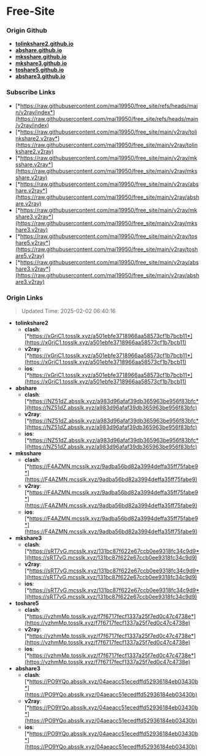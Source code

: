 # Free-Site

### Origin Github

- [**tolinkshare2.github.io**](https://github.com/tolinkshare2/tolinkshare2.github.io)
- [**abshare.github.io**](https://github.com/abshare/abshare.github.io)
- [**mksshare.github.io**](https://github.com/mksshare/mksshare.github.io)
- [**mkshare3.github.io**](https://github.com/mkshare3/mkshare3.github.io)
- [**toshare5.github.io**](https://github.com/toshare5/toshare5.github.io)
- [**abshare3.github.io**](https://github.com/abshare3/abshare3.github.io)

### Subscribe Links

- [*https://raw.githubusercontent.com/mai19950/free_site/refs/heads/main/v2ray/index*](https://raw.githubusercontent.com/mai19950/free_site/refs/heads/main/v2ray/index)
- [*https://raw.githubusercontent.com/mai19950/free_site/main/v2ray/tolinkshare2.v2ray*](https://raw.githubusercontent.com/mai19950/free_site/main/v2ray/tolinkshare2.v2ray)
- [*https://raw.githubusercontent.com/mai19950/free_site/main/v2ray/mksshare.v2ray*](https://raw.githubusercontent.com/mai19950/free_site/main/v2ray/mksshare.v2ray)
- [*https://raw.githubusercontent.com/mai19950/free_site/main/v2ray/abshare.v2ray*](https://raw.githubusercontent.com/mai19950/free_site/main/v2ray/abshare.v2ray)
- [*https://raw.githubusercontent.com/mai19950/free_site/main/v2ray/mkshare3.v2ray*](https://raw.githubusercontent.com/mai19950/free_site/main/v2ray/mkshare3.v2ray)
- [*https://raw.githubusercontent.com/mai19950/free_site/main/v2ray/toshare5.v2ray*](https://raw.githubusercontent.com/mai19950/free_site/main/v2ray/toshare5.v2ray)
- [*https://raw.githubusercontent.com/mai19950/free_site/main/v2ray/abshare3.v2ray*](https://raw.githubusercontent.com/mai19950/free_site/main/v2ray/abshare3.v2ray)

### Origin Links

> Updated Time: 2025-02-02 06:40:16

- **tolinkshare2**
  - **clash**: [*https://xGriC1.tosslk.xyz/a501ebfe3718966aa58573cf1b7bcb11*](https://xGriC1.tosslk.xyz/a501ebfe3718966aa58573cf1b7bcb11)
  - **v2ray**: [*https://xGriC1.tosslk.xyz/a501ebfe3718966aa58573cf1b7bcb11*](https://xGriC1.tosslk.xyz/a501ebfe3718966aa58573cf1b7bcb11)
  - **ios**: [*https://xGriC1.tosslk.xyz/a501ebfe3718966aa58573cf1b7bcb11*](https://xGriC1.tosslk.xyz/a501ebfe3718966aa58573cf1b7bcb11)
- **abshare**
  - **clash**: [*https://NZ51dZ.absslk.xyz/a983d96afaf39db365963be956f83bfc*](https://NZ51dZ.absslk.xyz/a983d96afaf39db365963be956f83bfc)
  - **v2ray**: [*https://NZ51dZ.absslk.xyz/a983d96afaf39db365963be956f83bfc*](https://NZ51dZ.absslk.xyz/a983d96afaf39db365963be956f83bfc)
  - **ios**: [*https://NZ51dZ.absslk.xyz/a983d96afaf39db365963be956f83bfc*](https://NZ51dZ.absslk.xyz/a983d96afaf39db365963be956f83bfc)
- **mksshare**
  - **clash**: [*https://F4AZMN.mcsslk.xyz/9adba56bd82a3994deffa35ff75fabe9*](https://F4AZMN.mcsslk.xyz/9adba56bd82a3994deffa35ff75fabe9)
  - **v2ray**: [*https://F4AZMN.mcsslk.xyz/9adba56bd82a3994deffa35ff75fabe9*](https://F4AZMN.mcsslk.xyz/9adba56bd82a3994deffa35ff75fabe9)
  - **ios**: [*https://F4AZMN.mcsslk.xyz/9adba56bd82a3994deffa35ff75fabe9*](https://F4AZMN.mcsslk.xyz/9adba56bd82a3994deffa35ff75fabe9)
- **mkshare3**
  - **clash**: [*https://sRT7vG.mcsslk.xyz/131bc87f622e67ccb0ee9318fc34c9d9*](https://sRT7vG.mcsslk.xyz/131bc87f622e67ccb0ee9318fc34c9d9)
  - **v2ray**: [*https://sRT7vG.mcsslk.xyz/131bc87f622e67ccb0ee9318fc34c9d9*](https://sRT7vG.mcsslk.xyz/131bc87f622e67ccb0ee9318fc34c9d9)
  - **ios**: [*https://sRT7vG.mcsslk.xyz/131bc87f622e67ccb0ee9318fc34c9d9*](https://sRT7vG.mcsslk.xyz/131bc87f622e67ccb0ee9318fc34c9d9)
- **toshare5**
  - **clash**: [*https://vzhmMp.tosslk.xyz/f7f6717fecf1337a25f7ed0c47c4738e*](https://vzhmMp.tosslk.xyz/f7f6717fecf1337a25f7ed0c47c4738e)
  - **v2ray**: [*https://vzhmMp.tosslk.xyz/f7f6717fecf1337a25f7ed0c47c4738e*](https://vzhmMp.tosslk.xyz/f7f6717fecf1337a25f7ed0c47c4738e)
  - **ios**: [*https://vzhmMp.tosslk.xyz/f7f6717fecf1337a25f7ed0c47c4738e*](https://vzhmMp.tosslk.xyz/f7f6717fecf1337a25f7ed0c47c4738e)
- **abshare3**
  - **clash**: [*https://PO9YQo.absslk.xyz/04aeacc51ecedffd52936184eb03430b*](https://PO9YQo.absslk.xyz/04aeacc51ecedffd52936184eb03430b)
  - **v2ray**: [*https://PO9YQo.absslk.xyz/04aeacc51ecedffd52936184eb03430b*](https://PO9YQo.absslk.xyz/04aeacc51ecedffd52936184eb03430b)
  - **ios**: [*https://PO9YQo.absslk.xyz/04aeacc51ecedffd52936184eb03430b*](https://PO9YQo.absslk.xyz/04aeacc51ecedffd52936184eb03430b)
